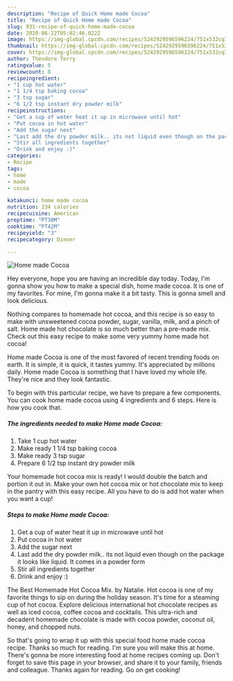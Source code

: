 ```yaml
---
description: "Recipe of Quick Home made Cocoa"
title: "Recipe of Quick Home made Cocoa"
slug: 931-recipe-of-quick-home-made-cocoa
date: 2020-06-22T05:02:46.022Z
image: https://img-global.cpcdn.com/recipes/5242929596596224/751x532cq70/home-made-cocoa-recipe-main-photo.jpg
thumbnail: https://img-global.cpcdn.com/recipes/5242929596596224/751x532cq70/home-made-cocoa-recipe-main-photo.jpg
cover: https://img-global.cpcdn.com/recipes/5242929596596224/751x532cq70/home-made-cocoa-recipe-main-photo.jpg
author: Theodore Terry
ratingvalue: 5
reviewcount: 8
recipeingredient:
- "1 cup hot water"
- "1 1/4 tsp baking cocoa"
- "3 tsp sugar"
- "6 1/2 tsp instant dry powder milk"
recipeinstructions:
- "Get a cup of water heat it up in microwave until hot"
- "Put cocoa in hot water"
- "Add the sugar next"
- "Last add the dry powder milk.. its not liquid even though on the package it looks like liquid. It comes in a powder form"
- "Stir all ingredients together"
- "Drink and enjoy :)"
categories:
- Recipe
tags:
- home
- made
- cocoa

katakunci: home made cocoa 
nutrition: 234 calories
recipecuisine: American
preptime: "PT30M"
cooktime: "PT42M"
recipeyield: "3"
recipecategory: Dinner

---
```



![Home made Cocoa](https://img-global.cpcdn.com/recipes/5242929596596224/751x532cq70/home-made-cocoa-recipe-main-photo.jpg)

Hey everyone, hope you are having an incredible day today. Today, I'm gonna show you how to make a special dish, home made cocoa. It is one of my favorites. For mine, I'm gonna make it a bit tasty. This is gonna smell and look delicious.

Nothing compares to homemade hot cocoa, and this recipe is so easy to make with unsweetened cocoa powder, sugar, vanilla, milk, and a pinch of salt. Home made hot chocolate is so much better than a pre-made mix. Check out this easy recipe to make some very yummy home made hot cocoa!

Home made Cocoa is one of the most favored of recent trending foods on earth. It is simple, it is quick, it tastes yummy. It's appreciated by millions daily. Home made Cocoa is something that I have loved my whole life. They're nice and they look fantastic.


To begin with this particular recipe, we have to prepare a few components. You can cook home made cocoa using 4 ingredients and 6 steps. Here is how you cook that.

<!--inarticleads1-->

##### The ingredients needed to make Home made Cocoa:

1. Take 1 cup hot water
1. Make ready 1 1/4 tsp baking cocoa
1. Make ready 3 tsp sugar
1. Prepare 6 1/2 tsp instant dry powder milk


Your homemade hot cocoa mix is ready! I would double the batch and portion it out in. Make your own hot cocoa mix or hot chocolate mix to keep in the pantry with this easy recipe. All you have to do is add hot water when you want a cup! 

<!--inarticleads2-->

##### Steps to make Home made Cocoa:

1. Get a cup of water heat it up in microwave until hot
1. Put cocoa in hot water
1. Add the sugar next
1. Last add the dry powder milk.. its not liquid even though on the package it looks like liquid. It comes in a powder form
1. Stir all ingredients together
1. Drink and enjoy :)


The Best Homemade Hot Cocoa Mix. by Natalie. Hot cocoa is one of my favorite things to sip on during the holiday season. It&#39;s time for a steaming cup of hot cocoa. Explore delicious international hot chocolate recipes as well as iced cocoa, coffee cocoa and cocktails. This ultra-rich and decadent homemade chocolate is made with cocoa powder, coconut oil, honey, and chopped nuts. 

So that's going to wrap it up with this special food home made cocoa recipe. Thanks so much for reading. I'm sure you will make this at home. There's gonna be more interesting food at home recipes coming up. Don't forget to save this page in your browser, and share it to your family, friends and colleague. Thanks again for reading. Go on get cooking!
